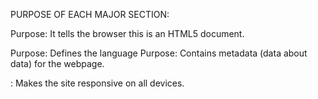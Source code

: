 PURPOSE OF EACH MAJOR SECTION:

<!doctype html>
Purpose: It tells the browser this is an HTML5 document.

<html lang="en-US">
Purpose: Defines the language

<head>
Purpose: Contains metadata (data about data) for the webpage. 

<meta name="viewport">: Makes the site responsive on all devices.

<title>: Sets the page title that would appear in the browser tab.

<body>
Purpose: Contains all the visible content.

<header>
Purpose: Itroductory brand information

<main>
Purpose: Core content of the page

<section>
Purpose: To divide the content into sections

<footer>
Purpose: Contain any copyright or contact information


MULTIMEDIA ELEMENTS

Theme:I've chosen a violet theme which creates a feeling of relaxation and comfort.
